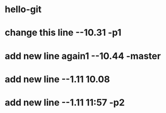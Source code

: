# hello-git
# change this line --10.31 -p1
# add new line again1 --10.44 -master
# add new line --1.11 10.08
# add new line --1.11 11:57 -p2
